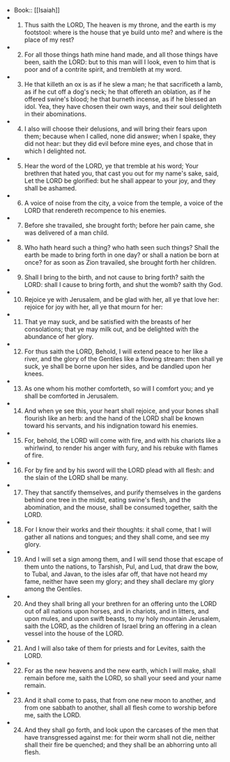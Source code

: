 - Book:: [[Isaiah]]
- 1. Thus saith the LORD, The heaven is my throne, and the earth is my footstool: where is the house that ye build unto me? and where is the place of my rest?
- 2. For all those things hath mine hand made, and all those things have been, saith the LORD: but to this man will I look, even to him that is poor and of a contrite spirit, and trembleth at my word.
- 3. He that killeth an ox is as if he slew a man; he that sacrificeth a lamb, as if he cut off a dog's neck; he that offereth an oblation, as if he offered swine's blood; he that burneth incense, as if he blessed an idol. Yea, they have chosen their own ways, and their soul delighteth in their abominations.
- 4. I also will choose their delusions, and will bring their fears upon them; because when I called, none did answer; when I spake, they did not hear: but they did evil before mine eyes, and chose that in which I delighted not.
- 5. Hear the word of the LORD, ye that tremble at his word; Your brethren that hated you, that cast you out for my name's sake, said, Let the LORD be glorified: but he shall appear to your joy, and they shall be ashamed.
- 6. A voice of noise from the city, a voice from the temple, a voice of the LORD that rendereth recompence to his enemies.
- 7. Before she travailed, she brought forth; before her pain came, she was delivered of a man child.
- 8. Who hath heard such a thing? who hath seen such things? Shall the earth be made to bring forth in one day? or shall a nation be born at once? for as soon as Zion travailed, she brought forth her children.
- 9. Shall I bring to the birth, and not cause to bring forth? saith the LORD: shall I cause to bring forth, and shut the womb? saith thy God.
- 10. Rejoice ye with Jerusalem, and be glad with her, all ye that love her: rejoice for joy with her, all ye that mourn for her:
- 11. That ye may suck, and be satisfied with the breasts of her consolations; that ye may milk out, and be delighted with the abundance of her glory.
- 12. For thus saith the LORD, Behold, I will extend peace to her like a river, and the glory of the Gentiles like a flowing stream: then shall ye suck, ye shall be borne upon her sides, and be dandled upon her knees.
- 13. As one whom his mother comforteth, so will I comfort you; and ye shall be comforted in Jerusalem.
- 14. And when ye see this, your heart shall rejoice, and your bones shall flourish like an herb: and the hand of the LORD shall be known toward his servants, and his indignation toward his enemies.
- 15. For, behold, the LORD will come with fire, and with his chariots like a whirlwind, to render his anger with fury, and his rebuke with flames of fire.
- 16. For by fire and by his sword will the LORD plead with all flesh: and the slain of the LORD shall be many.
- 17. They that sanctify themselves, and purify themselves in the gardens behind one tree in the midst, eating swine's flesh, and the abomination, and the mouse, shall be consumed together, saith the LORD.
- 18. For I know their works and their thoughts: it shall come, that I will gather all nations and tongues; and they shall come, and see my glory.
- 19. And I will set a sign among them, and I will send those that escape of them unto the nations, to Tarshish, Pul, and Lud, that draw the bow, to Tubal, and Javan, to the isles afar off, that have not heard my fame, neither have seen my glory; and they shall declare my glory among the Gentiles.
- 20. And they shall bring all your brethren for an offering unto the LORD out of all nations upon horses, and in chariots, and in litters, and upon mules, and upon swift beasts, to my holy mountain Jerusalem, saith the LORD, as the children of Israel bring an offering in a clean vessel into the house of the LORD.
- 21. And I will also take of them for priests and for Levites, saith the LORD.
- 22. For as the new heavens and the new earth, which I will make, shall remain before me, saith the LORD, so shall your seed and your name remain.
- 23. And it shall come to pass, that from one new moon to another, and from one sabbath to another, shall all flesh come to worship before me, saith the LORD.
- 24. And they shall go forth, and look upon the carcases of the men that have transgressed against me: for their worm shall not die, neither shall their fire be quenched; and they shall be an abhorring unto all flesh.
